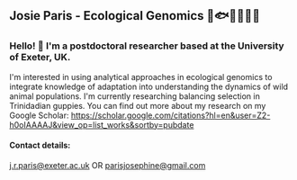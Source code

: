 ## Josie Paris - Ecological Genomics 🐠🐟🐡🦞🐝🐧
### Hello! 👋 I'm a postdoctoral researcher based at the University of Exeter, UK.

I'm interested in using analytical approaches in ecological genomics to integrate knowledge of adaptation into understanding the dynamics of wild animal populations. I'm currently researching balancing selection in Trinidadian guppies. You can find out more about my research on my Google Scholar: https://scholar.google.com/citations?hl=en&user=Z2-h0oIAAAAJ&view_op=list_works&sortby=pubdate 


#### Contact details:
j.r.paris@exeter.ac.uk    OR  parisjosephine@gmail.com
